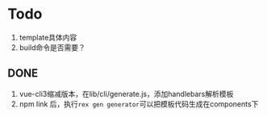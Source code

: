 

# Todo

1. template具体内容
2. build命令是否需要？

## DONE

1. vue-cli3缩减版本，在lib/cli/generate.js，添加handlebars解析模板
2. npm link 后，执行`rex gen generator`可以把模板代码生成在components下
